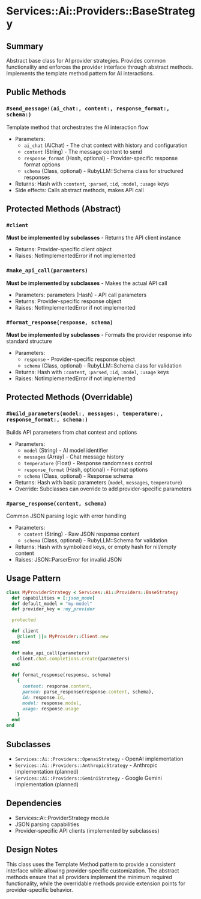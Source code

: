 # Services::Ai::Providers::BaseStrategy

## Summary
Abstract base class for AI provider strategies. Provides common functionality and enforces the provider interface through abstract methods. Implements the template method pattern for AI interactions.

## Public Methods

### `#send_message!(ai_chat:, content:, response_format:, schema:)`
Template method that orchestrates the AI interaction flow
- Parameters: 
  - `ai_chat` (AiChat) - The chat context with history and configuration
  - `content` (String) - The message content to send
  - `response_format` (Hash, optional) - Provider-specific response format options
  - `schema` (Class, optional) - RubyLLM::Schema class for structured responses
- Returns: Hash with `:content`, `:parsed`, `:id`, `:model`, `:usage` keys
- Side effects: Calls abstract methods, makes API call

## Protected Methods (Abstract)

### `#client`
**Must be implemented by subclasses** - Returns the API client instance
- Returns: Provider-specific client object
- Raises: NotImplementedError if not implemented

### `#make_api_call(parameters)`
**Must be implemented by subclasses** - Makes the actual API call
- Parameters: parameters (Hash) - API call parameters
- Returns: Provider-specific response object
- Raises: NotImplementedError if not implemented

### `#format_response(response, schema)`
**Must be implemented by subclasses** - Formats the provider response into standard structure
- Parameters: 
  - `response` - Provider-specific response object
  - `schema` (Class, optional) - RubyLLM::Schema class for validation
- Returns: Hash with `:content`, `:parsed`, `:id`, `:model`, `:usage` keys
- Raises: NotImplementedError if not implemented

## Protected Methods (Overridable)

### `#build_parameters(model:, messages:, temperature:, response_format:, schema:)`
Builds API parameters from chat context and options
- Parameters: 
  - `model` (String) - AI model identifier
  - `messages` (Array) - Chat message history
  - `temperature` (Float) - Response randomness control
  - `response_format` (Hash, optional) - Format options
  - `schema` (Class, optional) - Response schema
- Returns: Hash with basic parameters (`model`, `messages`, `temperature`)
- Override: Subclasses can override to add provider-specific parameters

### `#parse_response(content, schema)`
Common JSON parsing logic with error handling
- Parameters: 
  - `content` (String) - Raw JSON response content
  - `schema` (Class, optional) - RubyLLM::Schema for validation
- Returns: Hash with symbolized keys, or empty hash for nil/empty content
- Raises: JSON::ParserError for invalid JSON

## Usage Pattern
```ruby
class MyProviderStrategy < Services::Ai::Providers::BaseStrategy
  def capabilities = [:json_mode]
  def default_model = "my-model"
  def provider_key = :my_provider

  protected

  def client
    @client ||= MyProvider::Client.new
  end

  def make_api_call(parameters)
    client.chat.completions.create(parameters)
  end

  def format_response(response, schema)
    {
      content: response.content,
      parsed: parse_response(response.content, schema),
      id: response.id,
      model: response.model,
      usage: response.usage
    }
  end
end
```

## Subclasses
- `Services::Ai::Providers::OpenaiStrategy` - OpenAI implementation
- `Services::Ai::Providers::AnthropicStrategy` - Anthropic implementation (planned)
- `Services::Ai::Providers::GeminiStrategy` - Google Gemini implementation (planned)

## Dependencies
- Services::Ai::ProviderStrategy module
- JSON parsing capabilities
- Provider-specific API clients (implemented by subclasses)

## Design Notes
This class uses the Template Method pattern to provide a consistent interface while allowing provider-specific customization. The abstract methods ensure that all providers implement the minimum required functionality, while the overridable methods provide extension points for provider-specific behavior. 